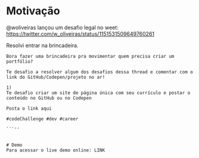 # Motivação 
@woliveiras lançou um desafio legal no weet:
https://twitter.com/w_oliveiras/status/1151531509649760261

Resolvi entrar na brincadeira.

```
Bora fazer uma brincadeira pra movimentar quem precisa criar um portfólio?

Te desafio a resolver algum dos desafios dessa thread e comentar com o link do GitHub/Codepen/projeto no ar!

1)
Te desafio criar um site de página única com seu currículo e postar o conteúdo no GitHub ou no Codepen

Posta o link aqui

#codeChallenge #dev #career

```''


# Demo
Para acessar o live demo online: LINK

